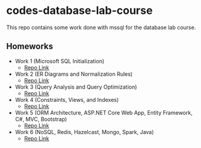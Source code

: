 # codes-database-lab-course
This repo contains some work done with mssql for the database lab course.

## Homeworks
 
- Work 1 (Microsoft SQL Initialization) 
  - [Repo Link](https://github.com/zahidayturan/codes-database-lab-course/tree/main/labwork-1)
- Work 2 (ER Diagrams and Normalization Rules)
  - [Repo Link](https://github.com/zahidayturan/codes-database-lab-course/tree/main/labwork-2)
- Work 3 (Query Analysis and Query Optimization)
  - [Repo Link](https://github.com/zahidayturan/codes-database-lab-course/tree/main/labwork-3)
- Work 4 (Constraints, Views, and Indexes)
  - [Repo Link](https://github.com/zahidayturan/codes-database-lab-course/tree/main/labwork-4)
- Work 5 (ORM Architecture, ASP.NET Core Web App, Entity Framework, C#, MVC, Bootstrap)
  - [Repo Link](https://github.com/zahidayturan/codes-database-lab-course/tree/main/labwork-5)
- Work 6 (NoSQL, Redis, Hazelcast, Mongo, Spark, Java)
  - [Repo Link](https://github.com/zahidayturan/codes-database-lab-course/tree/main/labwork-6/dbms-lab-nosql)
